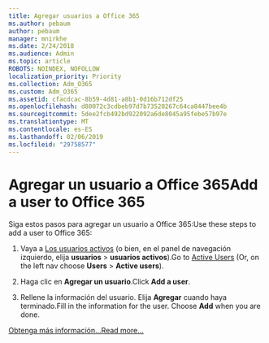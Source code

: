 ```yaml
---
title: Agregar usuarios a Office 365
ms.author: pebaum
author: pebaum
manager: mnirkhe
ms.date: 2/24/2018
ms.audience: Admin
ms.topic: article
ROBOTS: NOINDEX, NOFOLLOW
localization_priority: Priority
ms.collection: Adm_O365
ms.custom: Adm_O365
ms.assetid: cfacdcac-8b59-4d81-a8b1-0d16b712df25
ms.openlocfilehash: d80072c3cdbeb97d7b73520267c64ca8447bee4b
ms.sourcegitcommit: 5dee2fcb492bd922092a6de8045a95febe57b97e
ms.translationtype: MT
ms.contentlocale: es-ES
ms.lasthandoff: 02/06/2019
ms.locfileid: "29758577"
---
```

# <a name="add-a-user-to-office-365"></a><span data-ttu-id="3def5-102">Agregar un usuario a Office 365</span><span class="sxs-lookup"><span data-stu-id="3def5-102">Add a user to Office 365</span></span>

<span data-ttu-id="3def5-103">Siga estos pasos para agregar un usuario a Office 365:</span><span class="sxs-lookup"><span data-stu-id="3def5-103">Use these steps to add a user to Office 365:</span></span>
  
1. <span data-ttu-id="3def5-104">Vaya a [Los usuarios activos](https://admin.microsoft.com/Adminportal/Home?source=applauncher#/users) (o bien, en el panel de navegación izquierdo, elija **usuarios** \> **usuarios activos**).</span><span class="sxs-lookup"><span data-stu-id="3def5-104">Go to [Active Users](https://admin.microsoft.com/Adminportal/Home?source=applauncher#/users) (Or, on the left nav choose **Users** \> **Active users**).</span></span>
    
2. <span data-ttu-id="3def5-105">Haga clic en **Agregar un usuario**.</span><span class="sxs-lookup"><span data-stu-id="3def5-105">Click **Add a user**.</span></span>
    
3. <span data-ttu-id="3def5-p101">Rellene la información del usuario. Elija **Agregar** cuando haya terminado.</span><span class="sxs-lookup"><span data-stu-id="3def5-p101">Fill in the information for the user. Choose **Add** when you are done.</span></span> 
    
[<span data-ttu-id="3def5-108">Obtenga más información...</span><span class="sxs-lookup"><span data-stu-id="3def5-108">Read more...</span></span>](https://support.office.com/article/1970f7d6-03b5-442f-b385-5880b9c256ec)
  

